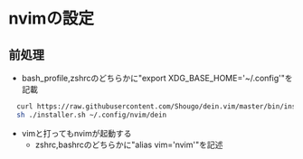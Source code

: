 # nvimの設定
## 前処理
  - bash_profile,zshrcのどちらかに"export XDG_BASE_HOME='~/.config'"を記載
  ```bash
    curl https://raw.githubusercontent.com/Shougo/dein.vim/master/bin/installer.sh > installer.sh
    sh ./installer.sh ~/.config/nvim/dein
  ```
  - vimと打ってもnvimが起動する
    - zshrc,bashrcのどちらかに"alias vim='nvim'"を記述

